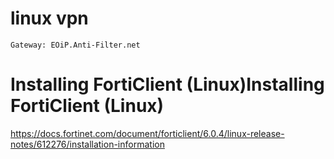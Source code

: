 # linux vpn
    Gateway: EOiP.Anti-Filter.net

# Installing FortiClient (Linux)Installing FortiClient (Linux)
https://docs.fortinet.com/document/forticlient/6.0.4/linux-release-notes/612276/installation-information
